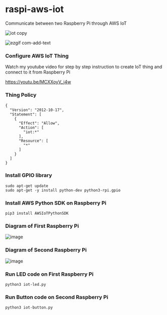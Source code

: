 # raspi-aws-iot
Communicate between two Raspberry Pi through AWS IoT

![iot copy](https://user-images.githubusercontent.com/9275193/51081892-86f5bd00-16c9-11e9-99e5-fe9e4a72f5e5.jpg)

![ezgif com-add-text](https://user-images.githubusercontent.com/9275193/51079601-dde29e80-1697-11e9-99a1-a1aa05d2c7f6.gif)


### Configure AWS IoT Thing
Watch my youtube video for step by step instruction to create IoT thing and connect to it from Raspberry Pi

https://youtu.be/MCXXoyV_j4w



### Thing Policy
```
{
  "Version": "2012-10-17",
  "Statement": [
    {
      "Effect": "Allow",
      "Action": [
        "iot:*"
      ],
      "Resource": [
        "*"
      ]
    }
  ]
}
```

### Install GPIO library 
```
sudo apt-get update
sudo apt-get -y install python-dev python3-rpi.gpio
```

### Install AWS Python SDK on Raspberry Pi

```
pip3 install AWSIoTPythonSDK
```

### Diagram of First Raspberry Pi
![image](https://github.com/just4give/raspi-aws-iot/blob/master/led.png)


### Diagram of Second Raspberry Pi
![image](https://github.com/just4give/raspi-aws-iot/blob/master/button.png)

### Run LED code on First Raspberry Pi
```
python3 iot-led.py
```
### Run Button code on Second Raspberry Pi
```
python3 iot-button.py
```
